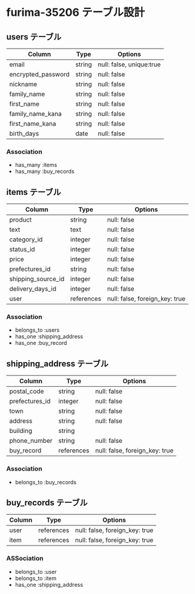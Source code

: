 # furima-35206 テーブル設計

## users テーブル

| Column             | Type    | Options                  |
| ------------------ | ------- | ------------------------ |
| email              | string  | null: false, unique:true |
| encrypted_password | string  | null: false              |
| nickname           | string  | null: false              |
| family_name        | string  | null: false              |
| first_name         | string  | null: false              |
| family_name_kana   | string  | null: false              |
| first_name_kana    | string  | null: false              |
| birth_days         | date    | null: false              |

### Association
- has_many :items
- has_many :buy_records

## items テーブル

| Column             | Type       | Options                        |
| ------------------ | ---------- | ------------------------------ |
| product            | string     | null: false                    |
| text               | text       | null: false                    |
| category_id        | integer    | null: false                    |
| status_id          | integer    | null: false                    |
| price              | integer    | null: false                    |
| prefectures_id     | string     | null: false                    |
| shipping_source_id | integer    | null: false                    |
| delivery_days_id   | integer    | null: false                    |
| user               | references | null: false, foreign_key: true |

### Association
- belongs_to :users
- has_one :shipping_address
- has_one :buy_record

## shipping_address テーブル

| Column         | Type       | Options                        |
| -------------- | ---------- | ------------------------------ |
| postal_code    | string     | null: false                    |
| prefectures_id | integer    | null: false                    |
| town           | string     | null: false                    |
| address        | string     | null: false                    |
| building       | string     |                                |
| phone_number   | string     | null: false                    |
| buy_record     | references | null: false, foreign_key: true |

### Association
- belongs_to :buy_records

## buy_records テーブル

| Column | Type       | Options                        |
| ------ | ---------- | ------------------------------ |
| user   | references | null: false, foreign_key: true |
| item   | references | null: false, foreign_key: true |

### ASSociation
- belongs_to :user
- belongs_to :item
- has_one :shipping_address